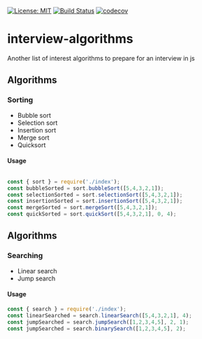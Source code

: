 [![License: MIT](https://img.shields.io/badge/License-MIT-yellow.svg)](https://opensource.org/licenses/MIT)
[![Build Status](https://travis-ci.com/julimen5/interview-algorithms.svg?branch=main)](https://travis-ci.com/julimen5/interview-algorithms)
[![codecov](https://codecov.io/gh/julimen5/interview-algorithms/branch/main/graph/badge.svg?token=CVDFILSM81)](https://codecov.io/gh/julimen5/interview-algorithms)

# interview-algorithms
Another list of interest algorithms to prepare for an interview in js

## Algorithms

### Sorting
* Bubble sort
* Selection sort
* Insertion sort 
* Merge sort
* Quicksort

#### Usage 

```JavaScript

const { sort } = require('./index');
const bubbleSorted = sort.bubbleSort([5,4,3,2,1]);
const selectionSorted = sort.selectionSort([5,4,3,2,1]);
const insertionSorted = sort.insertionSort([5,4,3,2,1]);
const mergeSorted = sort.mergeSort([5,4,3,2,1]);
const quickSorted = sort.quickSort([5,4,3,2,1], 0, 4);

```

## Algorithms

### Searching
* Linear search
* Jump search

#### Usage
```JavaScript
const { search } = require('./index');
const linearSearched = search.linearSearch([5,4,3,2,1], 4);
const jumpSearched = search.jumpSearch([1,2,3,4,5], 2, 1);
const jumpSearched = search.binarySearch([1,2,3,4,5], 2);
```


